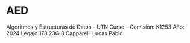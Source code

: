 # AED
Algoritmos y Estructuras de Datos - UTN
Curso - Comision: K1253
Año: 2024
Legajo 178.236-8
Capparelli
Lucas Pablo
